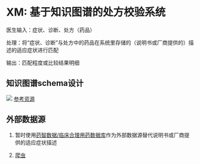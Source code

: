 # XM: 基于知识图谱的处方校验系统

医生输入：症状、诊断、处方（药品）

处理：将“症状、诊断”与处方中的药品在系统里存储的（说明书或厂商提供的）描述的适应症状进行匹配

输出：匹配程度或比较结果明细

## 知识图谱schema设计
![](./static/img/schema0715)
[参考资源](https://github.com/liuhuanyong/QASystemOnMedicalKG)

## 外部数据源

1. 暂时使用[药智数据/临床合理用药数据库](https://db.yaozh.com/clinicaldrug?name=&yaoli=&zhuzhi=%E5%8F%91%E7%83%AD&xianghuzuoyong=&yaodong=&first=%E5%85%A8%E9%83%A8)作为外部数据源替代说明书或厂商提供的适应症状描述

2. [爬虫](./crawler/crawler)
